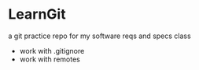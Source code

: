 # LearnGit
a git practice repo for my software reqs and specs class

* work with .gitignore
* work with remotes
